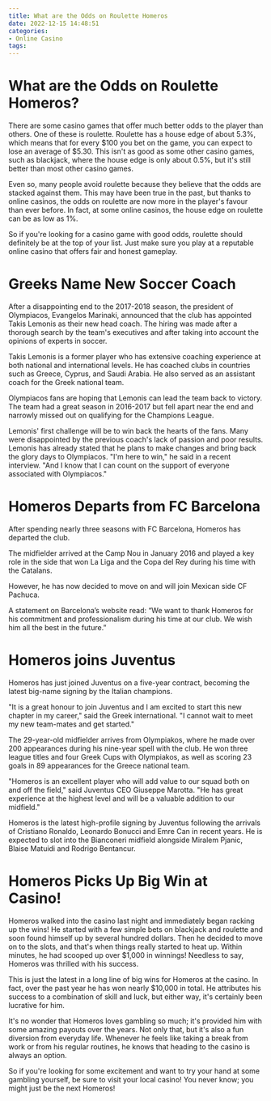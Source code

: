 ```yaml
---
title: What are the Odds on Roulette Homeros
date: 2022-12-15 14:48:51
categories:
- Online Casino
tags:
---
```



#  What are the Odds on Roulette Homeros?



There are some casino games that offer much better odds to the player than others. One of these is roulette. Roulette has a house edge of about 5.3%, which means that for every $100 you bet on the game, you can expect to lose an average of $5.30. This isn't as good as some other casino games, such as blackjack, where the house edge is only about 0.5%, but it's still better than most other casino games.

Even so, many people avoid roulette because they believe that the odds are stacked against them. This may have been true in the past, but thanks to online casinos, the odds on roulette are now more in the player's favour than ever before. In fact, at some online casinos, the house edge on roulette can be as low as 1%.

So if you're looking for a casino game with good odds, roulette should definitely be at the top of your list. Just make sure you play at a reputable online casino that offers fair and honest gameplay.

#  Greeks Name New Soccer Coach 

After a disappointing end to the 2017-2018 season, the president of Olympiacos, Evangelos Marinaki, announced that the club has appointed Takis Lemonis as their new head coach. The hiring was made after a thorough search by the team's executives and after taking into account the opinions of experts in soccer.

Takis Lemonis is a former player who has extensive coaching experience at both national and international levels. He has coached clubs in countries such as Greece, Cyprus, and Saudi Arabia. He also served as an assistant coach for the Greek national team.

Olympiacos fans are hoping that Lemonis can lead the team back to victory. The team had a great season in 2016-2017 but fell apart near the end and narrowly missed out on qualifying for the Champions League.

Lemonis' first challenge will be to win back the hearts of the fans. Many were disappointed by the previous coach's lack of passion and poor results. Lemonis has already stated that he plans to make changes and bring back the glory days to Olympiacos. "I'm here to win," he said in a recent interview. "And I know that I can count on the support of everyone associated with Olympiacos."

#  Homeros Departs from FC Barcelona 

After spending nearly three seasons with FC Barcelona, Homeros has departed the club.

The midfielder arrived at the Camp Nou in January 2016 and played a key role in the side that won La Liga and the Copa del Rey during his time with the Catalans.

However, he has now decided to move on and will join Mexican side CF Pachuca.

A statement on Barcelona’s website read: “We want to thank Homeros for his commitment and professionalism during his time at our club. We wish him all the best in the future.”

#  Homeros joins Juventus 

Homeros has just joined Juventus on a five-year contract, becoming the latest big-name signing by the Italian champions.

"It is a great honour to join Juventus and I am excited to start this new chapter in my career," said the Greek international. "I cannot wait to meet my new team-mates and get started."

The 29-year-old midfielder arrives from Olympiakos, where he made over 200 appearances during his nine-year spell with the club. He won three league titles and four Greek Cups with Olympiakos, as well as scoring 23 goals in 89 appearances for the Greece national team.

"Homeros is an excellent player who will add value to our squad both on and off the field," said Juventus CEO Giuseppe Marotta. "He has great experience at the highest level and will be a valuable addition to our midfield."

Homeros is the latest high-profile signing by Juventus following the arrivals of Cristiano Ronaldo, Leonardo Bonucci and Emre Can in recent years. He is expected to slot into the Bianconeri midfield alongside Miralem Pjanic, Blaise Matuidi and Rodrigo Bentancur.

#  Homeros Picks Up Big Win at Casino!

Homeros walked into the casino last night and immediately began racking up the wins! He started with a few simple bets on blackjack and roulette and soon found himself up by several hundred dollars. Then he decided to move on to the slots, and that's when things really started to heat up. Within minutes, he had scooped up over $1,000 in winnings! Needless to say, Homeros was thrilled with his success.

This is just the latest in a long line of big wins for Homeros at the casino. In fact, over the past year he has won nearly $10,000 in total. He attributes his success to a combination of skill and luck, but either way, it's certainly been lucrative for him.

It's no wonder that Homeros loves gambling so much; it's provided him with some amazing payouts over the years. Not only that, but it's also a fun diversion from everyday life. Whenever he feels like taking a break from work or from his regular routines, he knows that heading to the casino is always an option.

So if you're looking for some excitement and want to try your hand at some gambling yourself, be sure to visit your local casino! You never know; you might just be the next Homeros!